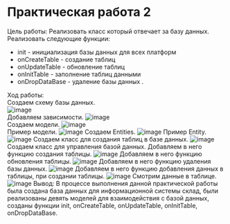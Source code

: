 # Практическая работа 2

Цель работы: Реализовать класс который отвечает за базу данных.
Реализовать следующие функции:
- init - инициализация базы данных для всех платформ
- onCreateTable - создание таблиц 
- onUpdateTable - обновление таблиц
- onInitTable - заполнение таблиц данными
- onDropDataBase - удаление базы данных
.

Ход работы:\
Создаем схему базы данных.\
![image](https://user-images.githubusercontent.com/82903497/201571831-5e79538e-170c-4e48-b09e-11e66a5914b2.png)\
Добавляем зависимости.
![image](https://user-images.githubusercontent.com/82903497/201571856-0f29c1fc-d738-493e-bf10-c1230fcbcd8f.png)\
Создаем модели.
![image](https://user-images.githubusercontent.com/82903497/201571903-305a6a28-15be-47ff-b7fd-322a21deb4a6.png)\
Пример модели.
![image](https://user-images.githubusercontent.com/82903497/201571921-f04d2d0f-db14-4823-a526-e938fdeff72a.png)
Создаем Entities.
![image](https://user-images.githubusercontent.com/82903497/201571962-f111209d-5b77-4f7d-9878-b09a37fd2242.png)
Пример Entity.
![image](https://user-images.githubusercontent.com/82903497/201571981-1b10e222-91db-4d8b-b717-c568dc2bdba7.png)
Создаем класс для создания таблиц в базе данных.
![image](https://user-images.githubusercontent.com/82903497/201572002-46f5f3a5-d999-49d5-b3cb-d6481650af56.png)
Создаем класс для управления базой данных.
Добавляем в него функцию создания таблицы.
![image](https://user-images.githubusercontent.com/82903497/201572024-3bd61a90-bfd9-49a1-9af0-3ab66d7ffa97.png)
Добавляем в него функцию обновления таблицы.
![image](https://user-images.githubusercontent.com/82903497/201572042-5088e703-186d-464e-8f29-e4fe8a12729d.png)
Добавляем в него функцию удаления базы данных.
![image](https://user-images.githubusercontent.com/82903497/201572070-d9bc6900-5426-4fc5-a949-842f6b3bce3a.png)
Добавляем в него функцию добавления данных в таблицы, при создании таблицы.
![image](https://user-images.githubusercontent.com/82903497/201572089-0cbe8609-702f-47e1-99a1-69963fd8ae60.png)
Смотрим данные в таблице.
![image](https://user-images.githubusercontent.com/82903497/201572120-0744d9ca-ebf4-4f8b-8377-8791977da6ce.png)
Вывод: В процессе выполнения данной практической работы была создана база данных для информационной системы склад, были реализованы девять моделей для взаимодействия с базой данных, созданы функции init, onCreateTable, onUpdateTable, onInitTable, onDropDataBase.
